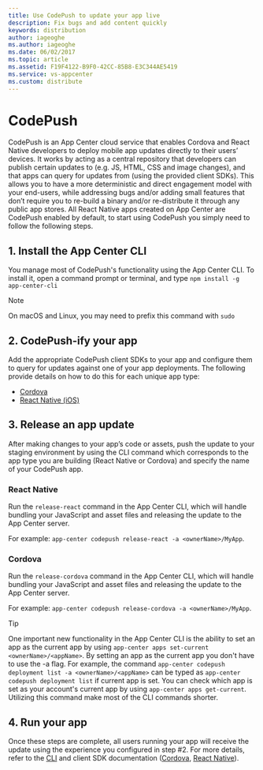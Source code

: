 ```yaml
---
title: Use CodePush to update your app live
description: Fix bugs and add content quickly
keywords: distribution
author: iageoghe
ms.author: iageoghe
ms.date: 06/02/2017
ms.topic: article
ms.assetid: F19F4122-B9F0-42CC-85B8-E3C344AE5419
ms.service: vs-appcenter
ms.custom: distribute
---
```


# CodePush

CodePush is an App Center cloud service that enables Cordova and React Native developers to deploy mobile app updates directly to their users’ devices. It works by acting as a central repository that developers can publish certain updates to (e.g. JS, HTML, CSS and image changes), and that apps can query for updates from (using the provided client SDKs). This allows you to have a more deterministic and direct engagement model with your end-users, while addressing bugs and/or adding small features that don’t require you to re-build a binary and/or re-distribute it through any public app stores. All React Native apps created on App Center are CodePush enabled by default, to start using CodePush you simply need to follow the following steps.

## 1. Install the App Center CLI

You manage most of CodePush's functionality using the App Center CLI. To install it, open a command prompt or terminal, and type `npm install -g app-center-cli`

 > [!NOTE]
 > On macOS and Linux, you may need to prefix this command with `sudo`

## 2. CodePush-ify your app

Add the appropriate CodePush client SDKs to your app and configure them to query for updates against one of your app deployments. The following provide details on how to do this for each unique app type:

  - [Cordova][cordova]
  - [React Native (iOS)][react-native]

## 3. Release an app update

After making changes to your app’s code or assets, push the update to your staging environment by using the CLI command which corresponds to the app type you are building (React Native or Cordova) and specify the name of your CodePush app.

### React Native
Run the `release-react` command in the App Center CLI, which will handle bundling your JavaScript and asset files and releasing the update to the App Center server. 

For example: `app-center codepush release-react -a <ownerName>/MyApp`.

### Cordova
Run the `release-cordova` command in the App Center CLI, which will handle bundling your JavaScript and asset files and releasing the update to the App Center server. 

For example: `app-center codepush release-cordova -a <ownerName>/MyApp`.

> [!TIP]
> One important new functionality in the App Center CLI is the ability to set an app as the current app by using `app-center apps set-current <ownerName>/<appName>`. By setting an app as the current app you don't have to use the -a flag. For example, the command `app-center codepush deployment list -a <ownerName>/<appName>` can be typed as `app-center codepush deployment list` if current app is set. You can check which app is set as your account's current app by using `app-center apps get-current`. Utilizing this command make most of the CLI commands shorter.

## 4. Run your app

Once these steps are complete, all users running your app will receive the update using the experience you configured in step #2. For more details, refer to the [CLI][cli] and client SDK documentation
([Cordova][cordova], [React Native][react-native]).</p>

 [cordova]:./cordova.md#getting-started
 [react-native]:./react-native.md#getting-started
 [cli]:./cli.md#getting-started

